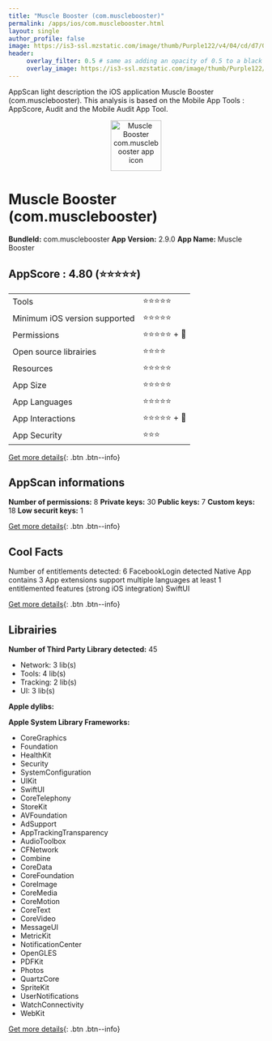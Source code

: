 ```yaml
---
title: "Muscle Booster (com.musclebooster)"
permalink: /apps/ios/com.musclebooster.html
layout: single
author_profile: false
image: https://is3-ssl.mzstatic.com/image/thumb/Purple122/v4/04/cd/d7/04cdd7ee-eed2-e169-7221-6f295212f47f/AppIcon-1x_U007emarketing-0-10-0-sRGB-85-220.png/512x512bb.jpg
header: 
     overlay_filter: 0.5 # same as adding an opacity of 0.5 to a black background
     overlay_image: https://is3-ssl.mzstatic.com/image/thumb/Purple122/v4/04/cd/d7/04cdd7ee-eed2-e169-7221-6f295212f47f/AppIcon-1x_U007emarketing-0-10-0-sRGB-85-220.png/512x512bb.jpg
---
```

AppScan light description the iOS application Muscle Booster (com.musclebooster). This analysis is based on the Mobile App Tools : AppScore, Audit and the Mobile Audit App Tool.

  
  
<div style="text-align: center;"><img src="https://is3-ssl.mzstatic.com/image/thumb/Purple122/v4/04/cd/d7/04cdd7ee-eed2-e169-7221-6f295212f47f/AppIcon-1x_U007emarketing-0-10-0-sRGB-85-220.png/512x512bb.jpg" width="100" height="100" alt="Muscle Booster com.musclebooster app icon"></div>  
  
# Muscle Booster (com.musclebooster)

**BundleId:** com.musclebooster
**App Version:** 2.9.0
**App Name:** Muscle Booster


## AppScore : 4.80 (⭐️⭐️⭐️⭐️⭐️) 

<table>
<tr><td> Tools </td><td> ⭐️⭐️⭐️⭐️⭐️ </td></tr>
<tr><td> Minimum iOS version supported </td><td> ⭐️⭐️⭐️⭐️⭐️ </td></tr>
<tr><td> Permissions </td><td> ⭐️⭐️⭐️⭐️⭐️ + 🌟 </td></tr>
<tr><td> Open source librairies </td><td> ⭐️⭐️⭐️⭐️ </td></tr>
<tr><td> Resources </td><td> ⭐️⭐️⭐️⭐️⭐️ </td></tr>
<tr><td> App Size </td><td> ⭐️⭐️⭐️⭐️⭐️ </td></tr>
<tr><td> App Languages </td><td> ⭐️⭐️⭐️⭐️⭐️ </td></tr>
<tr><td> App Interactions </td><td> ⭐️⭐️⭐️⭐️⭐️ + 🌟 </td></tr>
<tr><td> App Security </td><td> ⭐️⭐️⭐️ </td></tr>
</table>

[Get more details](/pricing.html){: .btn .btn--info}  
  
## AppScan informations 

**Number of permissions:** 8
**Private keys:** 30
**Public keys:** 7
**Custom keys:** 18
**Low securit keys:** 1
  
[Get more details](/pricing.html){: .btn .btn--info}

## Cool Facts

Number of entitlements detected: 6
FacebookLogin detected
Native App
contains 3 App extensions
support multiple languages
at least 1 entitlemented features (strong iOS integration)
SwiftUI
  
[Get more details](/pricing.html){: .btn .btn--info}

## Librairies 
**Number of Third Party Library detected:** 45
- Network: 3 lib(s)
- Tools: 4 lib(s)
- Tracking: 2 lib(s)
- UI: 3 lib(s)

**Apple dylibs:**


**Apple System Library Frameworks:**
- CoreGraphics
- Foundation
- HealthKit
- Security
- SystemConfiguration
- UIKit
- SwiftUI
- CoreTelephony
- StoreKit
- AVFoundation
- AdSupport
- AppTrackingTransparency
- AudioToolbox
- CFNetwork
- Combine
- CoreData
- CoreFoundation
- CoreImage
- CoreMedia
- CoreMotion
- CoreText
- CoreVideo
- MessageUI
- MetricKit
- NotificationCenter
- OpenGLES
- PDFKit
- Photos
- QuartzCore
- SpriteKit
- UserNotifications
- WatchConnectivity
- WebKit


  
[Get more details](/pricing.html){: .btn .btn--info}

